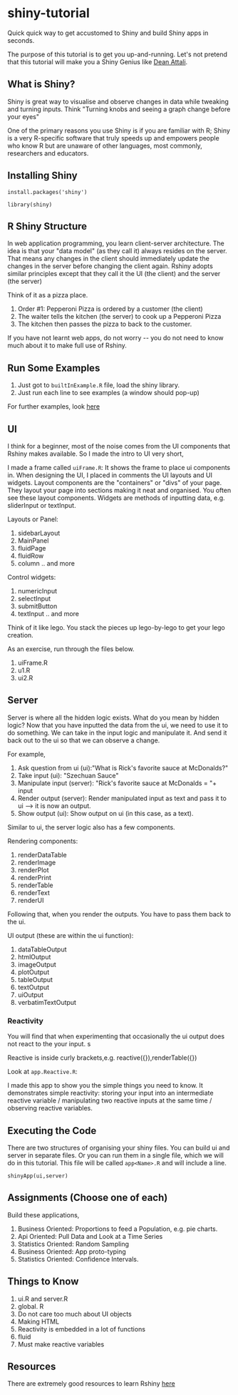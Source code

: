 # shiny-tutorial
Quick quick way to get accustomed to Shiny and build Shiny  apps in seconds. 

The purpose of this tutorial is to get you up-and-running. Let's not pretend that this tutorial will make you a Shiny Genius like [Dean Attali][3].

## What is Shiny? 

Shiny is great way to visualise and observe changes in data while tweaking and turning inputs. Think "Turning knobs and seeing a graph change before your eyes"

One of the primary reasons you use Shiny is if you are familiar with R; Shiny is a very R-specific software that truly speeds up and empowers people who know R but are unaware of other languages, most commonly, researchers and educators.

## Installing Shiny

```install.packages('shiny')```

```library(shiny)```

## R Shiny Structure 

In web application programming, you learn client-server architecture. The idea is that your "data model" (as they call it) always resides on the server. That means any changes in the client should immediately update the changes in the server before changing the client again. Rshiny adopts similar principles except that they call it the UI (the client) and the server (the server)

Think of it as a pizza place. 

1. Order #1: Pepperoni Pizza is ordered by a customer (the client)
2. The waiter tells the kitchen (the server) to cook up a Pepperoni Pizza 
3. The kitchen then passes the pizza to back to the customer.

If you have not learnt web apps, do not worry -- you do not need to know much about it to make full use of Rshiny.

## Run Some Examples

1. Just got to `builtInExample.R` file, load the shiny library.
2. Just run each line to see examples (a window should pop-up)

For further examples, look [here][1]

## UI

I think for a  beginner, most of the noise comes from the UI components that Rshiny makes available. So I made the intro to UI very short,

I made a frame called `uiFrame.R`: It shows the frame to place ui components in. When designing the UI, I placed in comments the UI layouts and UI widgets. Layout components are the "containers" or "divs" of your page. They layout your page into sections making it neat and organised. You often see these layout components. Widgets are  methods of inputting data, e.g. sliderInput or textInput. 

Layouts or Panel:

1. sidebarLayout
2. MainPanel
3. fluidPage
4. fluidRow
5. column
.. and more

Control widgets: 

1. numericInput
2. selectInput
3. submitButton
4. textInput
.. and more 

Think of it like lego. You stack the pieces up lego-by-lego to get your lego creation.

As an exercise, run through the files below.

1. uiFrame.R
2. u1.R
3. ui2.R

## Server 

Server is where all the hidden logic exists. What do you mean by hidden logic? Now that you have inputted the data from the ui, we need to use it to do something. We can take in the input logic and manipulate it. And send it back out to the ui so that we can observe a change. 

For example, 
1. Ask question from ui (ui):"What is Rick's favorite sauce at McDonalds?"
1. Take input (ui): "Szechuan Sauce"
2. Manipulate input (server): "Rick's favorite sauce at McDonalds = "+ input
3. Render output (server): Render manipulated input as text and pass it to ui --> it is now an output.
4. Show output (ui): Show output on ui (in this case, as a text). 

Similar to ui, the server logic also has a few components. 

Rendering components:

1. renderDataTable	
2. renderImage	
3. renderPlot
4. renderPrint
5. renderTable	
6. renderText
7. renderUI


Following that, when you render the outputs. You have to pass them back to the ui. 

UI output (these are within the ui function):

1. dataTableOutput	
2. htmlOutput	
3. imageOutput
4. plotOutput	
5. tableOutput	
6. textOutput	
7. uiOutput
8. verbatimTextOutput	


### Reactivity

You will find that when experimenting that occasionally the ui output does not react to the your input. s

Reactive is inside curly brackets,e.g. reactive({}),renderTable({})

Look at `app.Reactive.R`:

I made this app to show you the simple things you need to know. It demonstrates simple reactivity: storing your input into an intermediate reactive variable / manipulating two reactive inputs at the same time / observing reactive variables.

## Executing the Code

There are two structures of organising your shiny files. You can build ui and server in separate files. Or you can run them in a single file, which we will do in this tutorial. This file will be called `app<Name>.R` and will include a line.

```
shinyApp(ui,server)
```

## Assignments (Choose one of each)

Build these applications,
1. Business Oriented: Proportions to feed a Population, e.g. pie charts.
2. Api Oriented: Pull Data and Look at a Time Series
3. Statistics Oriented: Random Sampling 
4. Business Oriented: App proto-typing
5. Statistics Oriented: Confidence Intervals.

## Things to Know 

1. ui.R and server.R 
2. global. R
3. Do not care too much about UI objects
4. Making HTML
5. Reactivity is embedded in a lot of functions
6. fluid
7. Must make reactive variables


## Resources 

There are extremely good resources to learn Rshiny [here][2]

[1]: https://shiny.rstudio.com/gallery/

[2]: https://shiny.rstudio.com/tutorial/

[3]: https://deanattali.com/shiny/

[4]: https://rstudio.github.io/shinydashboard/structure.html#valuebox
<!-- Row-based layout and column based layout -->
[5]: https://rstudio.github.io/shiny/tutorial/#welcome
<!-- Tutorial on Rshiny -->